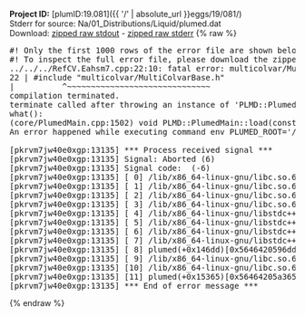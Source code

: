 **Project ID:** [plumID:19.081]({{ '/' | absolute_url }}eggs/19/081/)  
Stderr for source:  Na/01_Distributions/Liquid/plumed.dat   
Download: [zipped raw stdout](plumed.dat.plumed.stdout.txt.zip) - [zipped raw stderr](plumed.dat.plumed.stderr.txt.zip) 
{% raw %}
<pre>
#! Only the first 1000 rows of the error file are shown below
#! To inspect the full error file, please download the zipped raw stderr file above
../../../RefCV.Eahsm7.cpp:22:10: fatal error: multicolvar/MultiColvarBase.h: No such file or directory
22 | #include "multicolvar/MultiColvarBase.h"
|          ^~~~~~~~~~~~~~~~~~~~~~~~~~~~~~~
compilation terminated.
terminate called after throwing an instance of 'PLMD::Plumed::ExceptionError'
what():
(core/PlumedMain.cpp:1502) void PLMD::PlumedMain::load(const std::string&)
An error happened while executing command env PLUMED_ROOT='/home/runner/opt/lib/plumed' PLUMED_VERSION='2.10.0' PLUMED_HTMLDIR='/home/runner/opt/share/doc/plumed' PLUMED_INCLUDEDIR='/home/runner/opt/include' PLUMED_PROGRAM_NAME='plumed' PLUMED_IS_INSTALLED='yes' "/home/runner/opt/lib/plumed"/scripts/mklib.sh -n -o ./../../../RefCV.2.10.0.so ../../../RefCV.cpp

[pkrvm7jw40e0xgp:13135] *** Process received signal ***
[pkrvm7jw40e0xgp:13135] Signal: Aborted (6)
[pkrvm7jw40e0xgp:13135] Signal code:  (-6)
[pkrvm7jw40e0xgp:13135] [ 0] /lib/x86_64-linux-gnu/libc.so.6(+0x45330)[0x7ffb0f445330]
[pkrvm7jw40e0xgp:13135] [ 1] /lib/x86_64-linux-gnu/libc.so.6(pthread_kill+0x11c)[0x7ffb0f49eb2c]
[pkrvm7jw40e0xgp:13135] [ 2] /lib/x86_64-linux-gnu/libc.so.6(gsignal+0x1e)[0x7ffb0f44527e]
[pkrvm7jw40e0xgp:13135] [ 3] /lib/x86_64-linux-gnu/libc.so.6(abort+0xdf)[0x7ffb0f4288ff]
[pkrvm7jw40e0xgp:13135] [ 4] /lib/x86_64-linux-gnu/libstdc++.so.6(+0xa5ff5)[0x7ffb0f8a5ff5]
[pkrvm7jw40e0xgp:13135] [ 5] /lib/x86_64-linux-gnu/libstdc++.so.6(+0xbb0da)[0x7ffb0f8bb0da]
[pkrvm7jw40e0xgp:13135] [ 6] /lib/x86_64-linux-gnu/libstdc++.so.6(_ZSt10unexpectedv+0x0)[0x7ffb0f8a5a55]
[pkrvm7jw40e0xgp:13135] [ 7] /lib/x86_64-linux-gnu/libstdc++.so.6(+0xa5a6f)[0x7ffb0f8a5a6f]
[pkrvm7jw40e0xgp:13135] [ 8] plumed(+0x146dd)[0x5646420596dd]
[pkrvm7jw40e0xgp:13135] [ 9] /lib/x86_64-linux-gnu/libc.so.6(+0x2a1ca)[0x7ffb0f42a1ca]
[pkrvm7jw40e0xgp:13135] [10] /lib/x86_64-linux-gnu/libc.so.6(__libc_start_main+0x8b)[0x7ffb0f42a28b]
[pkrvm7jw40e0xgp:13135] [11] plumed(+0x15365)[0x56464205a365]
[pkrvm7jw40e0xgp:13135] *** End of error message ***
</pre>
{% endraw %}
